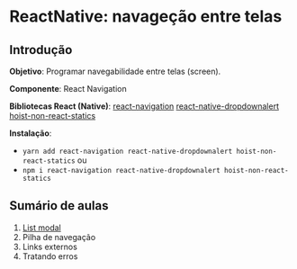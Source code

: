 # [](#header-1) ReactNative: navageção entre telas


## [](#header-2) Introdução

**Objetivo**: Programar navegabilidade entre telas (screen).

**Componente**: React Navigation

**Bibliotecas React (Native)**:  [react-navigation](https://github.com/react-navigation/react-navigation) [react-native-dropdownalert](https://github.com/testshallpass/react-native-dropdownalert) [hoist-non-react-statics](https://github.com/mridgway/hoist-non-react-statics)

**Instalação**: 
- ```yarn add react-navigation react-native-dropdownalert hoist-non-react-statics``` ou
- ```npm i react-navigation react-native-dropdownalert hoist-non-react-statics```

## [](#header-2) Sumário de aulas

1. [List modal](nav-list-modal)
2. Pilha de navegação
3. Links externos
4. Tratando erros